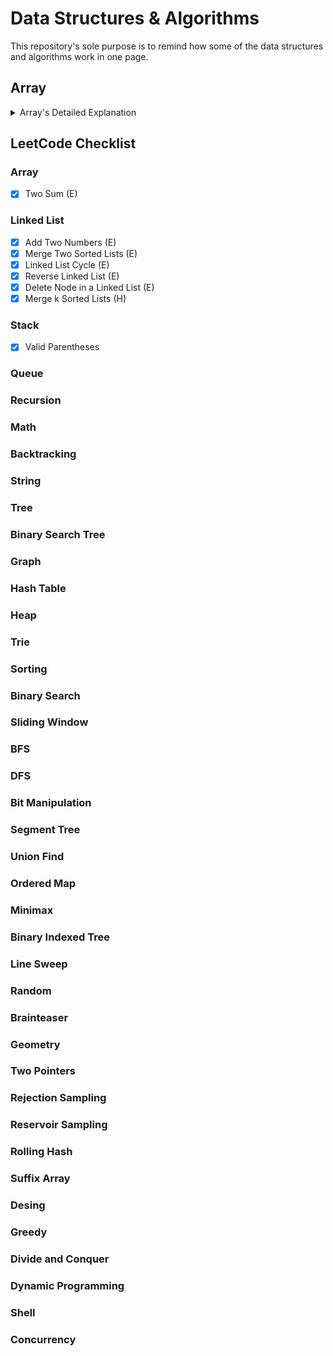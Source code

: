 # Data Structures & Algorithms

This repository's sole purpose is to remind how some of the data structures and algorithms work in one page.

## Array
<details><summary>Array's Detailed Explanation</summary>
  
### Properties of Array
* Array can store data of specified data type
* It has **contiguous** memory location
* Every "cell" of an array has unique index
* Index starts with 0 instead of 1
* Size of array needs to be specified mendatorily and cannot be modified.

### Definition of Array
Array is a datastructure consisting of a collection of elements, each identified by array index. An array is stored such that the position of each element can be computed from its index cell by a mathematical formula.
* **One Dimensional Array** -> arr[col]
* **Two Dimensional Array** -> arr[row][col]
* **Three Dimensional Array** -> arr[depth][row][col]

_Note: **Java** supports upto **255** dimensional array:clap::clap::clap:_

### Time and Space Complexity of 1D Array
Particulars | Time Complexity | Space Complexity
----------- | --------------- | ----------------
Creating an empty array | O(1) | O(N)
Inserting a value in an array | O(1) | O(1)
Traversing a given array | O(N) | O(1)
Accessing given cell number | O(1) | O(1)
Searching a given value | O(N) | O(1)
Deleting a cell's value | O(1) | O(1)

### Time and Space Complexity of 2D Array
Particulars | Time Complexity | Space Complexity
----------- | --------------- | -----------------
Creating an array | O(1) | O(MN)
Inserting a value | O(1) | O(1)
Traversing given array | O(MN) | O(1)
Accessing given cell number | O(1) | O(1)
Searching a given value | O(MN) | O(1)
Deleting a given cell's value | O(1) | O(1)

### When to Use / Avoid Array?
#### Use
* When there is a need to store multiple similar type of data
* When random access is regular affair because it only takes O(1)
#### Avoid
* Data to be stored are non-homogenous
* When number of data to be stored is not know in advance

### Array Implementations
* [OneDimensionalArray](https://github.com/yeunyuankuo/Data-Structures-Algorithms/blob/master/Array/OneDimensionalArray.java)
* [TwoDimensionalArray](https://github.com/yeunyuankuo/Data-Structures-Algorithms/blob/master/Array/TwoDimensionalArray.java)
</details>


## LeetCode Checklist
### Array
- [x] Two Sum (E)
### Linked List
- [x] Add Two Numbers (E)
- [x] Merge Two Sorted Lists (E)
- [x] Linked List Cycle (E)
- [x] Reverse Linked List (E)
- [x] Delete Node in a Linked List (E)
- [x] Merge k Sorted Lists (H)
### Stack
- [x] Valid Parentheses
### Queue
### Recursion
### Math
### Backtracking
### String
### Tree
### Binary Search Tree
### Graph
### Hash Table
### Heap
### Trie
### Sorting
### Binary Search
### Sliding Window
### BFS
### DFS
### Bit Manipulation
### Segment Tree
### Union Find
### Ordered Map
### Minimax
### Binary Indexed Tree
### Line Sweep
### Random
### Brainteaser
### Geometry
### Two Pointers
### Rejection Sampling
### Reservoir Sampling
### Rolling Hash
### Suffix Array
### Desing
### Greedy
### Divide and Conquer
### Dynamic Programming
### Shell
### Concurrency
